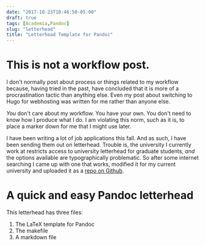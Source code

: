 ```yaml
---
date: "2017-10-23T10:46:50-05:00"
draft: true
tags: [Academia,Pandoc]
slug: "letterhead"
title: "Letterhead Template for Pandoc"
---
```


# This is not a workflow post.

I don't normally post about process or things related to my workflow because, having tried in the past, have concluded that it is more of a procrastination tactic than anything else. Even my post about switching to Hugo for webhosting was written for me rather than anyone else.

*You* don't care about my workflow. You have your own. You don't need to know how I produce what I do. I am violating this norm, such as it is, to place a marker down for me that I might use later.

I have been writing a lot of job applications this fall. And as such, I have been sending them out on letterhead. Trouble is, the university I currently work at restricts access to university letterhead for graduate students, *and* the options available are typographically problematic. So after some internet searching I came up with one that works, modified it for my current university and uploaded it as a [repo on Github]().

# A quick and easy Pandoc letterhead

This letterhead has three files:

1. The LaTeX template for Pandoc
2. The makefile
3. A markdown file
